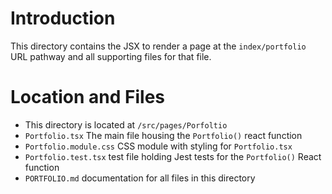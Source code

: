 # Introduction

This directory contains the JSX to render a page at the `index/portfolio` URL pathway and all supporting files for that file.

# Location and Files

-   This directory is located at `/src/pages/Porfoltio`
-   `Portfolio.tsx` The main file housing the `Portfolio()` react function
-   `Portfolio.module.css` CSS module with styling for `Portfolio.tsx`
-   `Portfolio.test.tsx` test file holding Jest tests for the `Portfolio()` React function
-   `PORTFOLIO.md` documentation for all files in this directory
